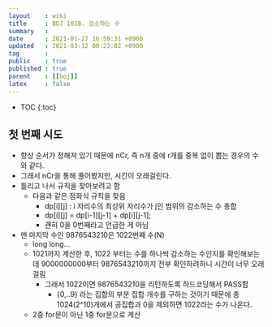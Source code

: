 ```yaml
---
layout    : wiki
title     : BOJ 1038. 감소하는 수
summary   : 
date      : 2021-01-27 16:59:31 +0900
updated   : 2021-03-12 00:23:02 +0900
tag       : 
public    : true
published : true
parent    : [[boj]]
latex     : false
---
```

* TOC
{:toc}

## 첫 번째 시도
- 항상 순서가 정해져 있기 때문에 nCr, 즉 n개 중에 r개를 중복 없이 뽑는 경우의 수와 같다.
- 그래서 nCr을 통해 풀어봤지만, 시간이 오래걸린다.
- 틀리고 나서 규칙을 찾아보려고 함
	- 다음과 같은 점화식 규칙을 찾음 
		- dp[i][j] : i 자리수의 최상위 자리수가 j인 범위의 감소하는 수 총합
		- dp[i][j] = dp[i-1][j-1] + dp[i][j-1];
		- 괜히 0을 0번째라고 언급한 게 아님
- 맨 마지막 수인 9876543210은 1022번째 수(N)
	- long long...
	- 1021까지 계산한 후, 1022 부터는 수를 하나씩 감소하는 수인지를 확인해보는데 9000000000부터 9876543210까지 전부 확인하려하니 시간이 너무 오래 걸림
		- 그래서 1022이면 9876543210을 리턴하도록 하드코딩해서 PASS함
			- {0,..9} 라는 집합의 부분 집합 개수를 구하는 것이기 때문에 총 1024(2^10)개에서 공집합과 0을 제외하면 1022라는 수가 나온다.
	- 2중 for문이 아닌 1중 for문으로 계산
